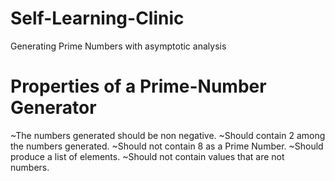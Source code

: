 # Self-Learning-Clinic
Generating Prime Numbers with asymptotic analysis

# Properties of a Prime-Number Generator
~The numbers generated should be non negative.
~Should contain 2 among the numbers generated.
~Should not contain 8 as a Prime Number.
~Should produce a list of elements.
~Should not contain values that are not numbers.
